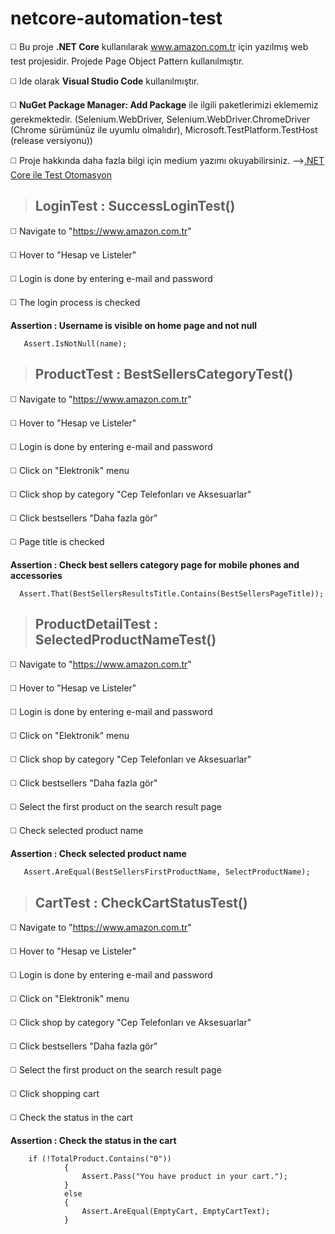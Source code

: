 # netcore-automation-test

◻️ Bu proje **.NET Core** kullanılarak www.amazon.com.tr için yazılmış web test projesidir. Projede Page Object Pattern kullanılmıştır.

◻️ Ide olarak **Visual Studio Code** kullanılmıştır. 

◻️ **NuGet Package Manager: Add Package** ile ilgili paketlerimizi eklememiz gerekmektedir. 
(Selenium.WebDriver, Selenium.WebDriver.ChromeDriver (Chrome sürümünüz ile uyumlu olmalıdır), Microsoft.TestPlatform.TestHost (release versiyonu))

◻️ Proje hakkında daha fazla bilgi için medium yazımı okuyabilirsiniz. -->[.NET Core ile Test Otomasyon](https://fatosgorur.medium.com/net-core-ile-test-otomasyon-df1558dfd965)


> ## **LoginTest : SuccessLoginTest()**

◻️ Navigate to "https://www.amazon.com.tr"

◻️ Hover to "Hesap ve Listeler"

◻️ Login is done by entering e-mail and password

◻️ The login process is checked

**Assertion : Username is visible on home page and not null**

```
   Assert.IsNotNull(name);
```


> ## **ProductTest :  BestSellersCategoryTest()**

◻️ Navigate to "https://www.amazon.com.tr"

◻️ Hover to "Hesap ve Listeler"

◻️ Login is done by entering e-mail and password

◻️ Click on "Elektronik" menu

◻️ Click shop by category "Cep Telefonları ve Aksesuarlar"

◻️ Click bestsellers "Daha fazla gör"

◻️ Page title is checked

**Assertion : Check best sellers category page for mobile phones and accessories**

```
  Assert.That(BestSellersResultsTitle.Contains(BestSellersPageTitle));
```

> ## **ProductDetailTest : SelectedProductNameTest()**

◻️ Navigate to "https://www.amazon.com.tr"

◻️ Hover to "Hesap ve Listeler"

◻️ Login is done by entering e-mail and password

◻️ Click on "Elektronik" menu

◻️ Click shop by category "Cep Telefonları ve Aksesuarlar"

◻️ Click bestsellers "Daha fazla gör"

◻️ Select the first product on the search result page 

◻️ Check selected product name

**Assertion : Check selected product name**

```
   Assert.AreEqual(BestSellersFirstProductName, SelectProductName);
```

> ## **CartTest : CheckCartStatusTest()**

◻️ Navigate to "https://www.amazon.com.tr"

◻️ Hover to "Hesap ve Listeler"

◻️ Login is done by entering e-mail and password

◻️ Click on "Elektronik" menu

◻️ Click shop by category "Cep Telefonları ve Aksesuarlar"

◻️ Click bestsellers "Daha fazla gör"

◻️ Select the first product on the search result page 

◻️ Click shopping cart

◻️ Check the status in the cart


**Assertion : Check the status in the cart** 

```
    if (!TotalProduct.Contains("0"))
            {
                Assert.Pass("You have product in your cart.");
            }
            else
            {
                Assert.AreEqual(EmptyCart, EmptyCartText);
            }
```




